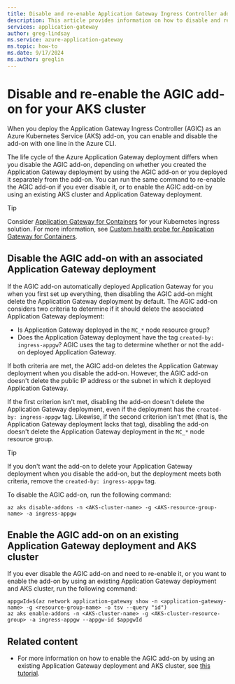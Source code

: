 ```yaml
---
title: Disable and re-enable Application Gateway Ingress Controller add-on for Azure Kubernetes Service cluster
description: This article provides information on how to disable and re-enable the AGIC add-on for your AKS cluster.
services: application-gateway
author: greg-lindsay
ms.service: azure-application-gateway
ms.topic: how-to
ms.date: 9/17/2024
ms.author: greglin
---
```


# Disable and re-enable the AGIC add-on for your AKS cluster

When you deploy the Application Gateway Ingress Controller (AGIC) as an Azure Kubernetes Service (AKS) add-on, you can enable and disable the add-on with one line in the Azure CLI.

The life cycle of the Azure Application Gateway deployment differs when you disable the AGIC add-on, depending on whether you created the Application Gateway deployment by using the AGIC add-on or you deployed it separately from the add-on. You can run the same command to re-enable the AGIC add-on if you ever disable it, or to enable the AGIC add-on by using an existing AKS cluster and Application Gateway deployment.

> [!TIP]
> Consider [Application Gateway for Containers](for-containers/overview.md) for your Kubernetes ingress solution. For more information, see [Custom health probe for Application Gateway for Containers](for-containers/custom-health-probe.md).

## Disable the AGIC add-on with an associated Application Gateway deployment

If the AGIC add-on automatically deployed Application Gateway for you when you first set up everything, then disabling the AGIC add-on might delete the Application Gateway deployment by default. The AGIC add-on considers two criteria to determine if it should delete the associated Application Gateway deployment:

- Is Application Gateway deployed in the `MC_*` node resource group?
- Does the Application Gateway deployment have the tag `created-by: ingress-appgw`? AGIC uses the tag to determine whether or not the add-on deployed Application Gateway.

If both criteria are met, the AGIC add-on deletes the Application Gateway deployment when you disable the add-on. However, the AGIC add-on doesn't delete the public IP address or the subnet in which it deployed Application Gateway.

If the first criterion isn't met, disabling the add-on doesn't delete the Application Gateway deployment, even if the deployment has the `created-by: ingress-appgw` tag. Likewise, if the second criterion isn't met (that is, the Application Gateway deployment lacks that tag), disabling the add-on doesn't delete the Application Gateway deployment in the `MC_*` node resource group.

> [!TIP]
> If you don't want the add-on to delete your Application Gateway deployment when you disable the add-on, but the deployment meets both criteria, remove the `created-by: ingress-appgw` tag.

To disable the AGIC add-on, run the following command:

```azurecli-interactive
az aks disable-addons -n <AKS-cluster-name> -g <AKS-resource-group-name> -a ingress-appgw 
```

## Enable the AGIC add-on on an existing Application Gateway deployment and AKS cluster

If you ever disable the AGIC add-on and need to re-enable it, or you want to enable the add-on by using an existing Application Gateway deployment and AKS cluster, run the following command:

```azurecli-interactive
appgwId=$(az network application-gateway show -n <application-gateway-name> -g <resource-group-name> -o tsv --query "id") 
az aks enable-addons -n <AKS-cluster-name> -g <AKS-cluster-resource-group> -a ingress-appgw --appgw-id $appgwId
```

## Related content

- For more information on how to enable the AGIC add-on by using an existing Application Gateway deployment and AKS cluster, see [this tutorial](tutorial-ingress-controller-add-on-existing.md).

